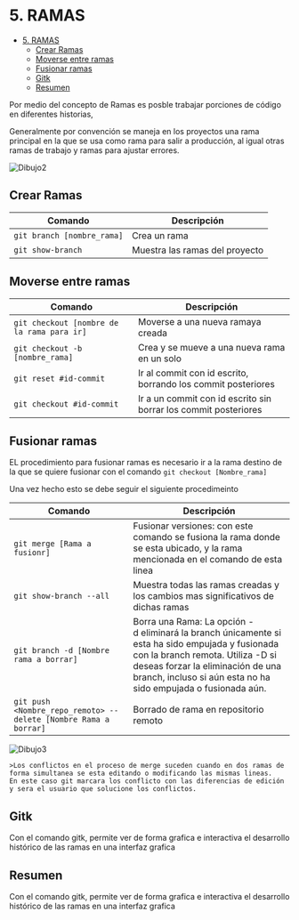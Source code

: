 # 5. RAMAS

- [5. RAMAS](#5-ramas)
  - [Crear Ramas](#crear-ramas)
  - [Moverse entre ramas](#moverse-entre-ramas)
  - [Fusionar ramas](#fusionar-ramas)
  - [Gitk](#gitk)
  - [Resumen](#resumen)


Por medio del concepto de Ramas es posble trabajar porciones de código en diferentes historias,

Generalmente por convención se maneja en los proyectos una rama principal en la que se usa como rama para salir a producción, al igual otras ramas de trabajo y ramas para ajustar errores.

![Dibujo2](/picture/Dibujo2.png "Diferentes Ramas y fusión de ramas")

## Crear Ramas

| Comando                                    | Descripción                       |
| ------------------------------------------ | --------------------------------- |
| `git branch [nombre_rama]`                 | Crea un rama                      |
| `git show-branch`                          | Muestra las ramas del proyecto    |


## Moverse entre ramas

| Comando                                    | Descripción                                                 |
| ------------------------------------------ | ----------------------------------------------------------- |
| `git checkout [nombre de la rama para ir]` | Moverse a una nueva ramaya creada                           |
| `git checkout -b [nombre_rama]`            | Crea y se mueve a una nueva rama en un solo                 |
| `git reset #id-commit`                     | Ir al commit con id escrito, borrando los commit posteriores |
| `git checkout #id-commit`                  | Ir a un commit con id escrito sin borrar los commit posteriores |


## Fusionar ramas

EL procedimiento para fusionar ramas es necesario ir a la rama destino de la que se quiere fusionar con el comando `git checkout [Nombre_rama]`

Una vez hecho esto se debe seguir el siguiente procedimeinto

| Comando                                                    | Descripción                                                                                                                                                                                                                               |
| ---------------------------------------------------------- | ----------------------------------------------------------------------------------------------------------------------------------------------------------------------------------------------------------------------------------------- |
| `git merge [Rama a fusionr]`                               | Fusionar versiones: con este comando se fusiona la rama donde se esta ubicado, y la rama mencionada en el comando de esta linea                                                                                                           |
| `git show-branch --all`                                    | Muestra todas las ramas creadas y los cambios mas significativos de dichas ramas                                                                                                                                                          |
| `git branch -d [Nombre rama a borrar]` | Borra una Rama: La opción -d eliminará la branch únicamente si esta ha sido empujada y fusionada con la branch remota. Utiliza -D si deseas forzar la eliminación de una branch, incluso si aún esta no ha sido empujada o fusionada aún. |
| `git push <Nombre_repo_remoto> --delete [Nombre Rama a borrar]`                                                           | Borrado de rama en repositorio remoto |

![Dibujo3](/picture/Dibujo3.png "Fusionar ramas")

    >Los conflictos en el proceso de merge suceden cuando en dos ramas de forma simultanea se esta editando o modificando las mismas lineas.
    En este caso git marcara los conflicto con las diferencias de edición y sera el usuario que solucione los conflictos.


## Gitk

Con el comando gitk, permite ver de forma grafica e interactiva el desarrollo histórico de las ramas en una interfaz grafica


## Resumen

Con el comando gitk, permite ver de forma grafica e interactiva el desarrollo histórico de las ramas en una interfaz grafica